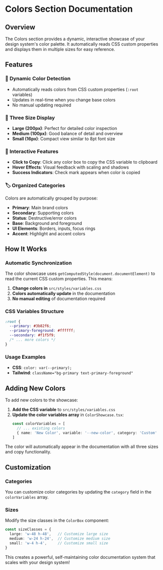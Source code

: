 # Colors Section Documentation

## Overview
The Colors section provides a dynamic, interactive showcase of your design system's color palette. It automatically reads CSS custom properties and displays them in multiple sizes for easy reference.

## Features

### 🎨 **Dynamic Color Detection**
- Automatically reads colors from CSS custom properties (`:root` variables)
- Updates in real-time when you change base colors
- No manual updating required

### 📐 **Three Size Display**
- **Large (200px)**: Perfect for detailed color inspection
- **Medium (100px)**: Good balance of detail and overview
- **Small (16px)**: Compact view similar to 8pt font size

### 🎯 **Interactive Features**
- **Click to Copy**: Click any color box to copy the CSS variable to clipboard
- **Hover Effects**: Visual feedback with scaling and shadows
- **Success Indicators**: Check mark appears when color is copied

### 🏷️ **Organized Categories**
Colors are automatically grouped by purpose:
- **Primary**: Main brand colors
- **Secondary**: Supporting colors
- **Status**: Destructive/error colors
- **Base**: Background and foreground
- **UI Elements**: Borders, inputs, focus rings
- **Accent**: Highlight and accent colors

## How It Works

### Automatic Synchronization
The color showcase uses `getComputedStyle(document.documentElement)` to read the current CSS custom properties. This means:

1. **Change colors in** `src/styles/variables.css`
2. **Colors automatically update** in the documentation
3. **No manual editing** of documentation required

### CSS Variables Structure
```css
:root {
  --primary: #3b82f6;
  --primary-foreground: #ffffff;
  --secondary: #f1f5f9;
  /* ... more colors */
}
```

### Usage Examples
- **CSS**: `color: var(--primary);`
- **Tailwind**: `className="bg-primary text-primary-foreground"`

## Adding New Colors

To add new colors to the showcase:

1. **Add the CSS variable** to `src/styles/variables.css`
2. **Update the color variables array** in `ColorShowcase.tsx`:
   ```typescript
   const colorVariables = [
     // ... existing colors
     { name: 'New Color', variable: '--new-color', category: 'Custom' },
   ]
   ```

The color will automatically appear in the documentation with all three sizes and copy functionality.

## Customization

### Categories
You can customize color categories by updating the `category` field in the `colorVariables` array.

### Sizes
Modify the size classes in the `ColorBox` component:
```typescript
const sizeClasses = {
  large: 'w-48 h-48',   // Customize large size
  medium: 'w-24 h-24',  // Customize medium size  
  small: 'w-4 h-4',     // Customize small size
}
```

This creates a powerful, self-maintaining color documentation system that scales with your design system!
